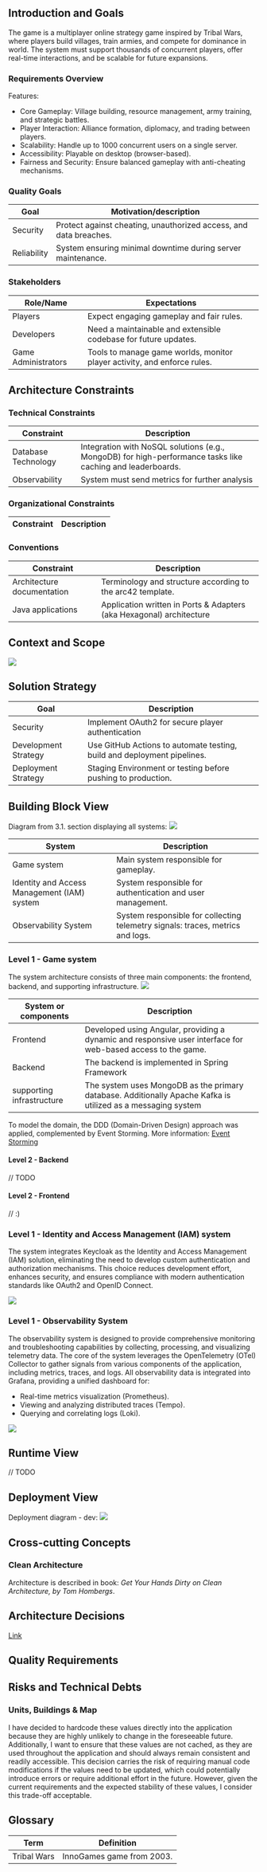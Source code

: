 # 

## Introduction and Goals
The game is a multiplayer online strategy game inspired by Tribal Wars, where players build villages, train armies, and compete for dominance in world. The system must support thousands of concurrent players, offer real-time interactions, and be scalable for future expansions.

### Requirements Overview
Features:
- Core Gameplay: Village building, resource management, army training, and strategic battles.
- Player Interaction: Alliance formation, diplomacy, and trading between players.
- Scalability: Handle up to 1000 concurrent users on a single server.
- Accessibility: Playable on desktop (browser-based).
- Fairness and Security: Ensure balanced gameplay with anti-cheating mechanisms.

### Quality Goals

| Goal        | Motivation/description                                            | 
|-------------|-------------------------------------------------------------------|
| Security    | Protect against cheating, unauthorized access, and data breaches. |
| Reliability | System ensuring minimal downtime during server maintenance.       |


### Stakeholders

| Role/Name           | Expectations                                                             |
|---------------------|--------------------------------------------------------------------------|
| Players             | Expect engaging gameplay and fair rules.                                 |
| Developers          | Need a maintainable and extensible codebase for future updates.          |
| Game Administrators | Tools to manage game worlds, monitor player activity, and enforce rules. |


## Architecture Constraints
### Technical Constraints

| Constraint          | Description                                                                                                |
|---------------------|------------------------------------------------------------------------------------------------------------|
| Database Technology | Integration with NoSQL solutions (e.g., MongoDB) for high-performance tasks like caching and leaderboards. |
| Observability       | System  must send metrics for further analysis                                                             |

### Organizational Constraints

| Constraint          | Description                                                                                                |
|---------------------|------------------------------------------------------------------------------------------------------------|

### Conventions

| Constraint                 | Description                                                          |
|----------------------------|----------------------------------------------------------------------|
| Architecture documentation | Terminology and structure according to the arc42 template.           | 
| Java applications          | Application written in Ports & Adapters (aka Hexagonal) architecture |


## Context and Scope
![](embed:systemContext_gameSystem)

## Solution Strategy

| Goal                 | Description                                                             |
|----------------------|-------------------------------------------------------------------------|
| Security             | Implement OAuth2 for secure player authentication                       |
| Development Strategy | Use GitHub Actions to automate testing, build and deployment pipelines. |
| Deployment Strategy  | Staging Environment or testing before pushing to production.            |

## Building Block View
Diagram from 3.1. section displaying all systems:
![](embed:systemContext_gameSystem)

| System                                      | Description                                                                    |
|---------------------------------------------|--------------------------------------------------------------------------------|
| Game system                                 | Main system responsible for gameplay.                                          |
| Identity and Access Management (IAM) system | System responsible for authentication and user management.                     |
| Observability System                        | System responsible for collecting telemetry signals: traces, metrics and logs. |


### Level 1 - Game system
The system architecture consists of three main components: the frontend, backend, and supporting infrastructure.
![](embed:container_gameSystem)

| System or components      | Description                                                                                                  |
|---------------------------|--------------------------------------------------------------------------------------------------------------|
| Frontend                  | Developed using Angular, providing a dynamic and responsive user interface for web-based access to the game. |
| Backend                   | The backend is implemented in Spring Framework                                                               |
| supporting infrastructure | The system uses MongoDB as the primary database. Additionally Apache Kafka is utilized as a messaging system |

To model the domain, the DDD (Domain-Driven Design) approach was applied, complemented by Event Storming. More information: [Event Storming](#game-system-modeling)

#### Level 2 - Backend
// TODO
#### Level 2 - Frontend
// :)

### Level 1 - Identity and Access Management (IAM) system
The system integrates Keycloak as the Identity and Access Management (IAM) solution, eliminating the need to develop custom authentication and authorization mechanisms.
This choice reduces development effort, enhances security, and ensures compliance with modern authentication standards like OAuth2 and OpenID Connect.

![](embed:container_iam)

### Level 1 - Observability System
The observability system is designed to provide comprehensive monitoring and troubleshooting capabilities by collecting, processing, and visualizing telemetry data. The core of the system leverages the OpenTelemetry (OTel) Collector to gather signals from various components of the application, including metrics, traces, and logs.
All observability data is integrated into Grafana, providing a unified dashboard for:
- Real-time metrics visualization (Prometheus).
- Viewing and analyzing distributed traces (Tempo).
- Querying and correlating logs (Loki).

![](embed:container_observabilitySystem)

## Runtime View
// TODO
## Deployment View
Deployment diagram - dev:
![](embed:development_dev)

## Cross-cutting Concepts

### Clean Architecture
Architecture is described in book: *Get Your Hands Dirty on Clean Architecture, by Tom Hombergs*.

## Architecture Decisions
[Link](/workspace/decisions)

## Quality Requirements

## Risks and Technical Debts
### Units, Buildings & Map 
I have decided to hardcode these values directly into the application because they are highly unlikely to change in the foreseeable future.
Additionally, I want to ensure that these values are not cached, as they are used throughout the application and should always remain consistent and readily accessible. 
This decision carries the risk of requiring manual code modifications if the values need to be updated, which could potentially introduce errors or require additional effort in the future.
However, given the current requirements and the expected stability of these values, I consider this trade-off acceptable.

## Glossary

| Term        | Definition                |
|-------------|---------------------------|
| Tribal Wars | InnoGames game from 2003. |
